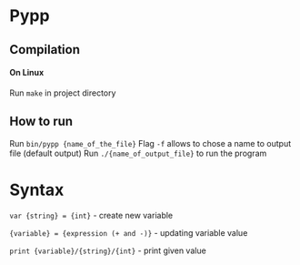# Pypp

## Compilation
#### On Linux
Run `make` in project directory

## How to run
Run `bin/pypp {name_of_the_file}`
Flag `-f` allows to chose a name to output file (default output)
Run `./{name_of_output_file}` to run the program

# Syntax
`var {string} = {int}` - create new variable

`{variable} = {expression (+ and -)}` - updating variable value

`print {variable}/{string}/{int}` - print given value
